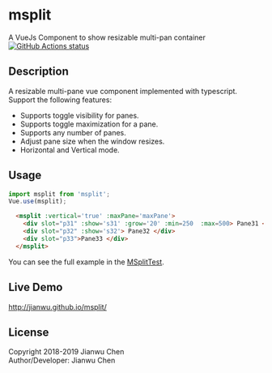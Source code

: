 # msplit

A VueJs Component to show resizable multi-pan container
<a href="https://github.com/jianwu/msplit"><img alt="GitHub Actions status" src="https://github.com/jianwu/msplit/workflows/Node%20CI/badge.svg"></a> <!--a href="https://codecov.io/gh/JasonEtco/actions-toolkit/"><img src="https://badgen.now.sh/codecov/c/github/JasonEtco/actions-toolkit" alt="Codecov"></a-->

## Description

A resizable multi-pane vue component implemented with typescript. Support the following features:

* Supports toggle visibility for panes.
* Supports toggle maximization for a pane.
* Supports any number of panes.
* Adjust pane size when the window resizes.
* Horizontal and Vertical mode.

## Usage

```javascript
import msplit from 'msplit';
Vue.use(msplit);
```

```html
  <msplit :vertical='true' :maxPane='maxPane'>
    <div slot="p31" :show='s31' :grow='20' :min=250  :max=500> Pane31 </div>
    <div slot="p32" :show='s32'> Pane32 </div>
    <div slot="p33">Pane33 </div>
  </msplit>
```

You can see the full example in the [MSplitTest](https://github.com/jianwu/msplit/blob/master/src/components/MSplitTest.vue).

## Live Demo

http://jianwu.github.io/msplit/

## License

Copyright 2018-2019 Jianwu Chen <br>
Author/Developer: Jianwu Chen
